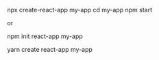 npx create-react-app my-app
cd my-app
npm start

or

npm init react-app my-app

yarn create react-app my-app